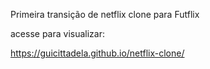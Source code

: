 Primeira transição de netflix clone para Futflix

acesse para visualizar: 

https://guicittadela.github.io/netflix-clone/
